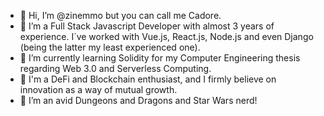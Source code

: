 - 👋 Hi, I’m @zinemmo but you can call me Cadore.
- 👀 I’m a Full Stack Javascript Developer with almost 3 years of experience. I´ve worked with Vue.js, React.js, Node.js and even Django (being the latter my least experienced one).
- 🌱 I’m currently learning Solidity for my Computer Engineering thesis regarding Web 3.0 and Serverless Computing.
- :rocket: I'm a DeFi and Blockchain enthusiast, and I firmly believe on innovation as a way of mutual growth.
- :vulcan_salute: I’m an avid Dungeons and Dragons and Star Wars nerd!

<!---
zinemmo/zinemmo is a ✨ special ✨ repository because its `README.md` (this file) appears on your GitHub profile.
You can click the Preview link to take a look at your changes.
--->
